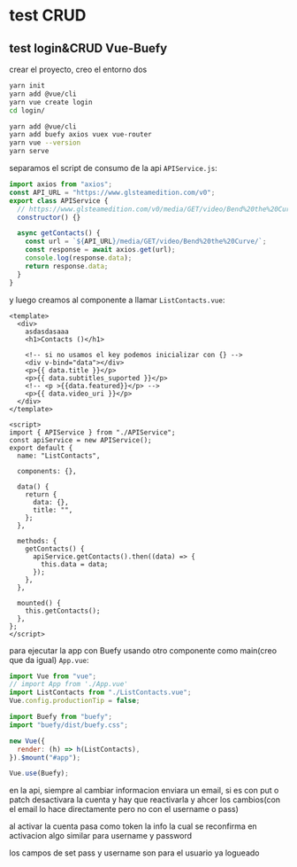 # test CRUD

## test login&CRUD Vue-Buefy

crear el proyecto, creo el entorno dos

```bash
yarn init
yarn add @vue/cli
yarn vue create login
cd login/

yarn add @vue/cli
yarn add buefy axios vuex vue-router
yarn vue --version
yarn serve
```

separamos el script de consumo de la api `APIService.js`:

```js
import axios from "axios";
const API_URL = "https://www.glsteamedition.com/v0";
export class APIService {
  // https://www.glsteamedition.com/v0/media/GET/video/Bend%20the%20Curve/
  constructor() {}

  async getContacts() {
    const url = `${API_URL}/media/GET/video/Bend%20the%20Curve/`;
    const response = await axios.get(url);
    console.log(response.data);
    return response.data;
  }
}
```

y luego creamos al componente a llamar `ListContacts.vue`:

```vue
<template>
  <div>
    asdasdasaaa
    <h1>Contacts ()</h1>

    <!-- si no usamos el key podemos inicializar con {} -->
    <div v-bind="data"></div>
    <p>{{ data.title }}</p>
    <p>{{ data.subtitles_suported }}</p>
    <!-- <p >{{data.featured}}</p> -->
    <p>{{ data.video_uri }}</p>
  </div>
</template>

<script>
import { APIService } from "./APIService";
const apiService = new APIService();
export default {
  name: "ListContacts",

  components: {},

  data() {
    return {
      data: {},
      title: "",
    };
  },

  methods: {
    getContacts() {
      apiService.getContacts().then((data) => {
        this.data = data;
      });
    },
  },

  mounted() {
    this.getContacts();
  },
};
</script>

```

para ejecutar la app con Buefy usando otro componente como main(creo que da igual) `App.vue`:

```js
import Vue from "vue";
// import App from './App.vue'
import ListContacts from "./ListContacts.vue";
Vue.config.productionTip = false;

import Buefy from "buefy";
import "buefy/dist/buefy.css";

new Vue({
  render: (h) => h(ListContacts),
}).$mount("#app");

Vue.use(Buefy);
```

en la api, siempre al cambiar informacion enviara un email, si es con put o patch desactivara la cuenta y hay que reactivarla y ahcer los cambios(con el email lo hace directamente pero no con el username o pass)

al activar la cuenta pasa como token la info la cual se reconfirma en activacion
 algo similar para username y password

 los campos de set pass y username son para el usuario ya logueado